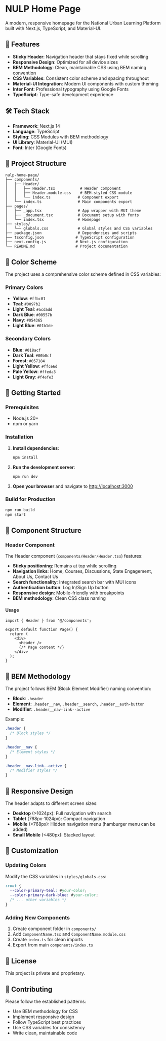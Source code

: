 # NULP Home Page

A modern, responsive homepage for the National Urban Learning Platform built with Next.js, TypeScript, and Material-UI.

## 🚀 Features

- **Sticky Header**: Navigation header that stays fixed while scrolling
- **Responsive Design**: Optimized for all device sizes
- **BEM Methodology**: Clean, maintainable CSS using BEM naming convention
- **CSS Variables**: Consistent color scheme and spacing throughout
- **Material-UI Integration**: Modern UI components with custom theming
- **Inter Font**: Professional typography using Google Fonts
- **TypeScript**: Type-safe development experience

## 🛠 Tech Stack

- **Framework**: Next.js 14
- **Language**: TypeScript
- **Styling**: CSS Modules with BEM methodology
- **UI Library**: Material-UI (MUI)
- **Font**: Inter (Google Fonts)

## 📁 Project Structure

```
nulp-home-page/
├── components/
│   ├── Header/
│   │   ├── Header.tsx           # Header component
│   │   ├── Header.module.css    # BEM-styled CSS module
│   │   └── index.ts            # Component export
│   └── index.ts                # Main components export
├── pages/
│   ├── _app.tsx                # App wrapper with MUI theme
│   ├── _document.tsx           # Document setup with fonts
│   └── index.tsx               # Homepage
├── styles/
│   └── globals.css             # Global styles and CSS variables
├── package.json                # Dependencies and scripts
├── tsconfig.json              # TypeScript configuration
├── next.config.js             # Next.js configuration
└── README.md                  # Project documentation
```

## 🎨 Color Scheme

The project uses a comprehensive color scheme defined in CSS variables:

### Primary Colors
- **Yellow**: `#ffbc01`
- **Teal**: `#0097b2`
- **Light Teal**: `#acdadd`
- **Dark Blue**: `#00557b`
- **Navy**: `#054365`
- **Light Blue**: `#01b1de`

### Secondary Colors
- **Blue**: `#018acf`
- **Dark Teal**: `#00b0cf`
- **Forest**: `#057184`
- **Light Yellow**: `#ffce6d`
- **Pale Yellow**: `#ffeda3`
- **Light Gray**: `#f4efe3`

## 🚀 Getting Started

### Prerequisites

- Node.js 20+ 
- npm or yarn

### Installation

1. **Install dependencies**:
   ```bash
   npm install
   ```

2. **Run the development server**:
   ```bash
   npm run dev
   ```

3. **Open your browser** and navigate to [http://localhost:3000](http://localhost:3000)

### Build for Production

```bash
npm run build
npm start
```

## 🧩 Component Structure

### Header Component

The Header component (`components/Header/Header.tsx`) features:

- **Sticky positioning**: Remains at top while scrolling
- **Navigation links**: Home, Courses, Discussions, State Engagement, About Us, Contact Us
- **Search functionality**: Integrated search bar with MUI icons
- **Authentication button**: Log In/Sign Up button
- **Responsive design**: Mobile-friendly with breakpoints
- **BEM methodology**: Clean CSS class naming

#### Usage

```tsx
import { Header } from '@/components';

export default function Page() {
  return (
    <div>
      <Header />
      {/* Page content */}
    </div>
  );
}
```

## 🎯 BEM Methodology

The project follows BEM (Block Element Modifier) naming convention:

- **Block**: `.header`
- **Element**: `.header__nav`, `.header__search`, `.header__auth-button`
- **Modifier**: `.header__nav-link--active`

Example:
```css
.header {
  /* Block styles */
}

.header__nav {
  /* Element styles */
}

.header__nav-link--active {
  /* Modifier styles */
}
```

## 📱 Responsive Design

The header adapts to different screen sizes:

- **Desktop** (>1024px): Full navigation with search
- **Tablet** (768px-1024px): Compact navigation
- **Mobile** (<768px): Hidden navigation menu (hamburger menu can be added)
- **Small Mobile** (<480px): Stacked layout

## 🔧 Customization

### Updating Colors

Modify the CSS variables in `styles/globals.css`:

```css
:root {
  --color-primary-teal: #your-color;
  --color-primary-dark-blue: #your-color;
  /* ... other variables */
}
```

### Adding New Components

1. Create component folder in `components/`
2. Add `ComponentName.tsx` and `ComponentName.module.css`
3. Create `index.ts` for clean imports
4. Export from main `components/index.ts`

## 📄 License

This project is private and proprietary.

## 🤝 Contributing

Please follow the established patterns:
- Use BEM methodology for CSS
- Implement responsive design
- Follow TypeScript best practices
- Use CSS variables for consistency
- Write clean, maintainable code 
